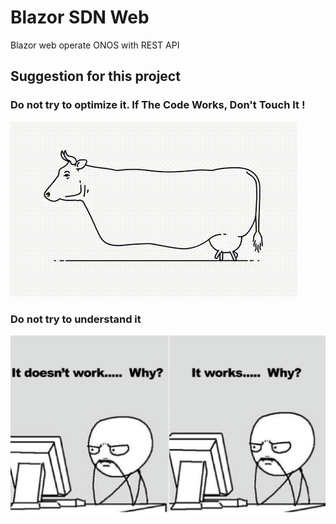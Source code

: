 # Blazor SDN Web

Blazor web operate ONOS with REST API

## Suggestion for this project

### Do not try to optimize it. If The Code Works, Don't Touch It !


![rule](./gif/do-not-touch-it-programmer-rule.gif)

### Do not try to understand it

![rule](./gif/It-work.png)